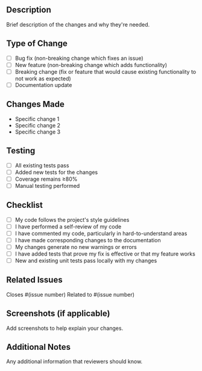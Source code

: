 ## Description
Brief description of the changes and why they're needed.

## Type of Change
- [ ] Bug fix (non-breaking change which fixes an issue)
- [ ] New feature (non-breaking change which adds functionality)
- [ ] Breaking change (fix or feature that would cause existing functionality to not work as expected)
- [ ] Documentation update

## Changes Made
- Specific change 1
- Specific change 2
- Specific change 3

## Testing
- [ ] All existing tests pass
- [ ] Added new tests for the changes
- [ ] Coverage remains ≥80%
- [ ] Manual testing performed

## Checklist
- [ ] My code follows the project's style guidelines
- [ ] I have performed a self-review of my code
- [ ] I have commented my code, particularly in hard-to-understand areas
- [ ] I have made corresponding changes to the documentation
- [ ] My changes generate no new warnings or errors
- [ ] I have added tests that prove my fix is effective or that my feature works
- [ ] New and existing unit tests pass locally with my changes

## Related Issues
Closes #(issue number)
Related to #(issue number)

## Screenshots (if applicable)
Add screenshots to help explain your changes.

## Additional Notes
Any additional information that reviewers should know.

